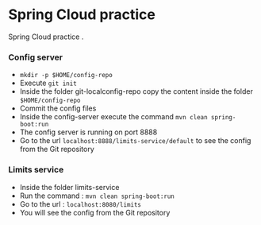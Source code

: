 # Spring Cloud practice
 
  Spring Cloud practice .
  
### Config server

 * ```mkdir -p $HOME/config-repo```
 * Execute ```git init```
 * Inside the folder git-localconfig-repo copy the content inside the folder ```$HOME/config-repo```
 * Commit the config files
 * Inside the config-server execute the command ```mvn clean spring-boot:run```
 * The config server is running on port 8888
 * Go to the url ```localhost:8888/limits-service/default``` to see the config  from the Git repository
 
### Limits service

 * Inside the folder limits-service 
 * Run the command : ```mvn clean spring-boot:run```
 * Go to the url : ```localhost:8080/limits```
 * You will see the config from the Git repository


